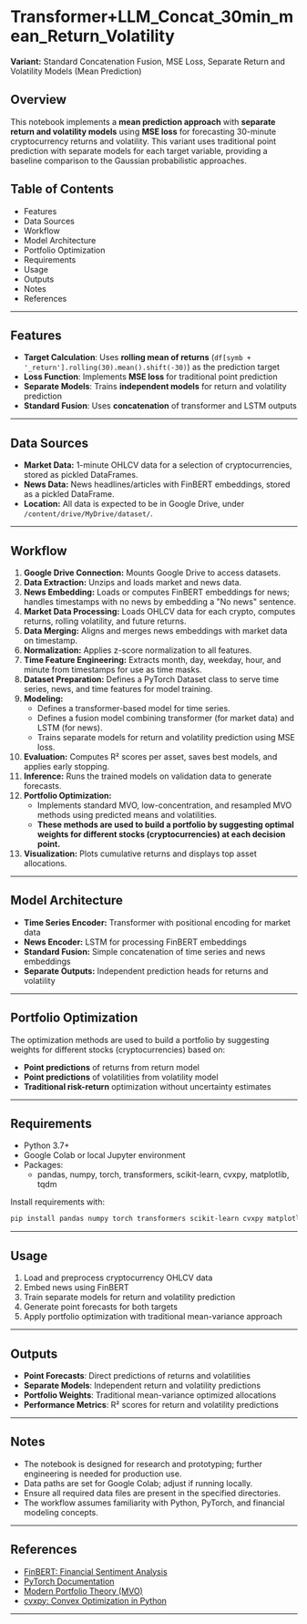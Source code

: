 # Transformer+LLM_Concat_30min_mean_Return_Volatility

**Variant:** Standard Concatenation Fusion, MSE Loss, Separate Return and Volatility Models (Mean Prediction)

## Overview

This notebook implements a **mean prediction approach** with **separate return and volatility models** using **MSE loss** for forecasting 30-minute cryptocurrency returns and volatility. This variant uses traditional point prediction with separate models for each target variable, providing a baseline comparison to the Gaussian probabilistic approaches.

## Table of Contents

- Features
- Data Sources
- Workflow
- Model Architecture
- Portfolio Optimization
- Requirements
- Usage
- Outputs
- Notes
- References

---

## Features

- **Target Calculation**: Uses **rolling mean of returns** (`df[symb + '_return'].rolling(30).mean().shift(-30)`) as the prediction target
- **Loss Function**: Implements **MSE loss** for traditional point prediction
- **Separate Models**: Trains **independent models** for return and volatility prediction
- **Standard Fusion**: Uses **concatenation** of transformer and LSTM outputs

---

## Data Sources

- **Market Data:** 1-minute OHLCV data for a selection of cryptocurrencies, stored as pickled DataFrames.
- **News Data:** News headlines/articles with FinBERT embeddings, stored as a pickled DataFrame.
- **Location:** All data is expected to be in Google Drive, under `/content/drive/MyDrive/dataset/`.

---

## Workflow

1. **Google Drive Connection:** Mounts Google Drive to access datasets.
2. **Data Extraction:** Unzips and loads market and news data.
3. **News Embedding:** Loads or computes FinBERT embeddings for news; handles timestamps with no news by embedding a "No news" sentence.
4. **Market Data Processing:** Loads OHLCV data for each crypto, computes returns, rolling volatility, and future returns.
5. **Data Merging:** Aligns and merges news embeddings with market data on timestamp.
6. **Normalization:** Applies z-score normalization to all features.
7. **Time Feature Engineering:** Extracts month, day, weekday, hour, and minute from timestamps for use as time masks.
8. **Dataset Preparation:** Defines a PyTorch Dataset class to serve time series, news, and time features for model training.
9. **Modeling:** 
    - Defines a transformer-based model for time series.
    - Defines a fusion model combining transformer (for market data) and LSTM (for news).
    - Trains separate models for return and volatility prediction using MSE loss.
10. **Evaluation:** Computes R² scores per asset, saves best models, and applies early stopping.
11. **Inference:** Runs the trained models on validation data to generate forecasts.
12. **Portfolio Optimization:** 
    - Implements standard MVO, low-concentration, and resampled MVO methods using predicted means and volatilities.
    - **These methods are used to build a portfolio by suggesting optimal weights for different stocks (cryptocurrencies) at each decision point.**
13. **Visualization:** Plots cumulative returns and displays top asset allocations.

---

## Model Architecture

- **Time Series Encoder:** Transformer with positional encoding for market data
- **News Encoder:** LSTM for processing FinBERT embeddings
- **Standard Fusion:** Simple concatenation of time series and news embeddings
- **Separate Outputs:** Independent prediction heads for returns and volatility

---

## Portfolio Optimization

The optimization methods are used to build a portfolio by suggesting weights for different stocks (cryptocurrencies) based on:
- **Point predictions** of returns from return model
- **Point predictions** of volatilities from volatility model
- **Traditional risk-return** optimization without uncertainty estimates

---

## Requirements

- Python 3.7+
- Google Colab or local Jupyter environment
- Packages:
    - pandas, numpy, torch, transformers, scikit-learn, cvxpy, matplotlib, tqdm

Install requirements with:
```bash
pip install pandas numpy torch transformers scikit-learn cvxpy matplotlib tqdm
```

---

## Usage

1. Load and preprocess cryptocurrency OHLCV data
2. Embed news using FinBERT
3. Train separate models for return and volatility prediction
4. Generate point forecasts for both targets
5. Apply portfolio optimization with traditional mean-variance approach

---

## Outputs

- **Point Forecasts**: Direct predictions of returns and volatilities
- **Separate Models**: Independent return and volatility predictions
- **Portfolio Weights**: Traditional mean-variance optimized allocations
- **Performance Metrics**: R² scores for return and volatility predictions

---

## Notes

- The notebook is designed for research and prototyping; further engineering is needed for production use.
- Data paths are set for Google Colab; adjust if running locally.
- Ensure all required data files are present in the specified directories.
- The workflow assumes familiarity with Python, PyTorch, and financial modeling concepts.

---

## References

- [FinBERT: Financial Sentiment Analysis](https://github.com/ProsusAI/finBERT)
- [PyTorch Documentation](https://pytorch.org/)
- [Modern Portfolio Theory (MVO)](https://en.wikipedia.org/wiki/Modern_portfolio_theory)
- [cvxpy: Convex Optimization in Python](https://www.cvxpy.org/)

--- 